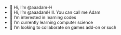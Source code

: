 - 👋 Hi, I’m @aaadam-H
- 👋 Hi, I’m @aaadamH II. You can call me Adam 
- 👀 I’m interested in learning codes 
- 🌱 I’m currently learning computer science 
- 💞️ I’m looking to collaborate on games add-on or such
<!---
aaadam-H/aaadam-H is a ✨ special ✨ repository because its `README.md` (this file) appears on your GitHub profile.
You can click the Preview link to take a look at your changes.
--->
